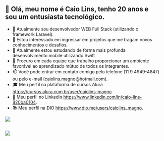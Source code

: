 ## 👋 Olá, meu nome é Caio Lins, tenho 20 anos e sou um entusiasta tecnológico.
- 👔 Atualmente sou desenvolvedor WEB Full Stack (utilizando o framework Laravel).
- 👀 Estou interessado em ingressar em projetos que me tragam novos conhecimentos e desafios.
- 🌱 Atualmente estou estudando de forma mais profunda desenvolvimento mobile utilizando Swift
- 💞️ Procuro em cada equipe que trabalho proporcionar um ambiente favorável ao aprendizado mútuo de todos os integrantes.
- 📫 Você pode entrar em contato comigo pelo telefone (11 9 4949-4847) ou pelo e-mail (caiolins.magno@hotmail.com).
- 🎓 Meu perfil na plataforma de cursos Alura https://cursos.alura.com.br/user/caiolins-magno
- 💼 Meu perfil no Linkedin https://www.linkedin.com/in/caio-lins-820ba0104.
- 📚 Meu perfil na DIO https://www.dio.me/users/caiolins_magno.

<a href="https://github.com/anuraghazra/github-readme-stats">
  <img align="center" src="https://github-readme-stats.vercel.app/api/?username=caiolins123&repo=github-readme-stats" />
</a>

##

<a href="https://github.com/anuraghazra/github-readme-stats">
   <img align="center" src="https://github-readme-stats.vercel.app/api/top-langs/?username=caiolins123" /> 
</a>
